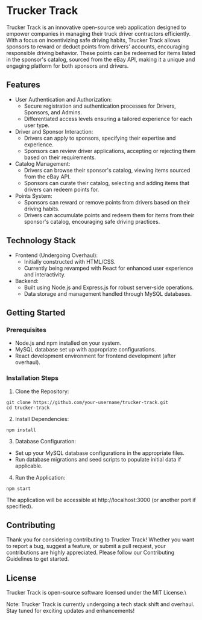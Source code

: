 # Trucker Track
Trucker Track is an innovative open-source web application designed to empower companies in managing their truck driver contractors efficiently. With a focus on incentivizing safe driving habits, Trucker Track allows sponsors to reward or deduct points from drivers' accounts, encouraging responsible driving behavior. These points can be redeemed for items listed in the sponsor's catalog, sourced from the eBay API, making it a unique and engaging platform for both sponsors and drivers.

## Features
* User Authentication and Authorization:
    * Secure registration and authentication processes for Drivers, Sponsors, and Admins.
    * Differentiated access levels ensuring a tailored experience for each user type.
* Driver and Sponsor Interaction:
    * Drivers can apply to sponsors, specifying their expertise and experience.
    * Sponsors can review driver applications, accepting or rejecting them based on their requirements.
* Catalog Management:
    * Drivers can browse their sponsor's catalog, viewing items sourced from the eBay API.
    * Sponsors can curate their catalog, selecting and adding items that drivers can redeem points for.
* Points System:        
    * Sponsors can reward or remove points from drivers based on their driving habits.
    * Drivers can accumulate points and redeem them for items from their sponsor's catalog, encouraging safe driving practices.
## Technology Stack
* Frontend (Undergoing Overhaul):
    * Initially constructed with HTML/CSS.
    * Currently being revamped with React for enhanced user experience and interactivity.
* Backend:
    * Built using Node.js and Express.js for robust server-side operations.
    * Data storage and management handled through MySQL databases.
## Getting Started
### Prerequisites
* Node.js and npm installed on your system.
* MySQL database set up with appropriate configurations.
* React development environment for frontend development (after overhaul).
### Installation Steps
1. Clone the Repository:
```
git clone https://github.com/your-username/trucker-track.git
cd trucker-track
```
2. Install Dependencies:
```
npm install
```
3. Database Configuration:
* Set up your MySQL database configurations in the appropriate files.
* Run database migrations and seed scripts to populate initial data if applicable.
4. Run the Application:
```
npm start
```
The application will be accessible at http://localhost:3000 (or another port if specified).

## Contributing
Thank you for considering contributing to Trucker Track! Whether you want to report a bug, suggest a feature, or submit a pull request, your contributions are highly appreciated. Please follow our Contributing Guidelines to get started.

## License
Trucker Track is open-source software licensed under the MIT License.\

Note: Trucker Track is currently undergoing a tech stack shift and overhaul. Stay tuned for exciting updates and enhancements!

